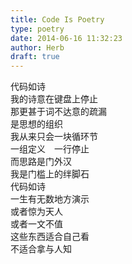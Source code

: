 ```yaml
---  
title: Code Is Poetry  
type: poetry  
date: 2014-06-16 11:32:23  
author: Herb  
draft: true
---  
```

代码如诗  
我的诗意在键盘上停止  
那更甚于词不达意的疏漏  
是思想的组织    
我从来只会一块循环节  
一组定义　一行停止  
而思路是门外汉  
我是门槛上的绊脚石    
代码如诗  
一生有无数地方演示  
或者惊为天人  
或者一文不值  
这些东西适合自己看  
不适合拿与人知  
